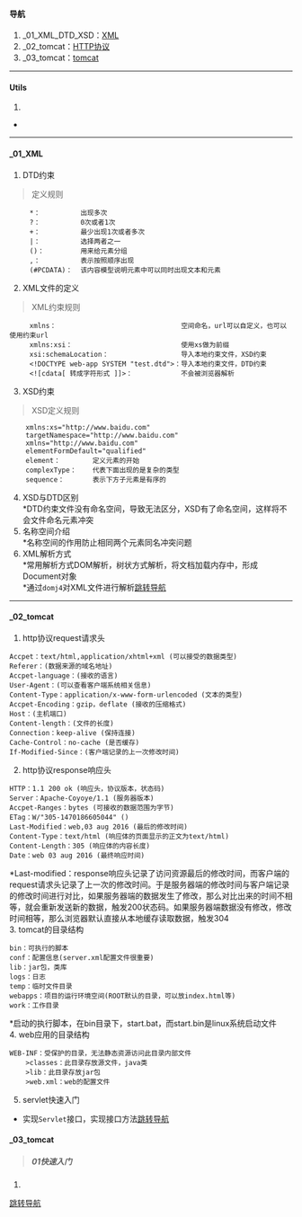 #### 导航  
1. _01_XML_DTD_XSD：[XML](#user-content-_01_xml)  
2. _02_tomcat：[HTTP协议](#user-content-_02_tomcat)  
3. _03_tomcat：[tomcat](#user-content-_03_tomcat)  
----
#### Utils  
1.    
*  
----
#### _01_XML  
1. DTD约束  
>定义规则
```
     *：          出现多次  
     ?：          0次或者1次  
     +：          最少出现1次或者多次  
     |：          选择两者之一  
     ()：         用来给元素分组  
     ,：          表示按照顺序出现  
     (#PCDATA)：  该内容模型说明元素中可以同时出现文本和元素  
```   
2. XML文件的定义  
>XML约束规则
```
     xmlns：                               空间命名，url可以自定义，也可以使用约束url  
     xmlns:xsi：                           使用xs做为前缀  
     xsi:schemaLocation：                  导入本地约束文件，XSD约束  
     <!DOCTYPE web-app SYSTEM "test.dtd">：导入本地约束文件，DTD约束  
     <![cdata[ 转成字符形式 ]]>：            不会被浏览器解析  
```  
3. XSD约束  
>XSD定义规则
```  
    xmlns:xs="http://www.baidu.com"  
    targetNamespace="http://www.baidu.com"  
    xmlns="http://www.baidu.com"  
    elementFormDefault="qualified"  
    element：        定义元素的开始  
    complexType：    代表下面出现的是复杂的类型  
    sequence：       表示下方子元素是有序的  
```  
4. XSD与DTD区别  
*DTD约束文件没有命名空间，导致无法区分，XSD有了命名空间，这样将不会文件命名元素冲突  
5. 名称空间介绍  
*名称空间的作用防止相同两个元素同名冲突问题  
9. XML解析方式  
*常用解析方式DOM解析，树状方式解析，将文档加载内存中，形成Document对象  
*通过`domj4`对XML文件进行解析[跳转导航](#user-content-导航)  
----  
#### _02_tomcat  
1. http协议request请求头  
```  
Accpet：text/html,application/xhtml+xml (可以接受的数据类型)  
Referer：(数据来源的域名地址)  
Accpet-language：(接收的语言)  
User-Agent：(可以查看客户端系统相关信息)  
Content-Type：application/x-www-form-urlencoded (文本的类型)  
Accpet-Encoding：gzip，deflate (接收的压缩格式)  
Host：(主机端口)  
Content-length：(文件的长度)  
Connection：keep-alive (保持连接)  
Cache-Control：no-cache (是否缓存)  
If-Modified-Since：(客户端记录的上一次修改时间)  
```  
2. http协议response响应头  
```  
HTTP：1.1 200 ok (响应头，协议版本，状态码)  
Server：Apache-Coyoye/1.1 (服务器版本)  
Accpet-Ranges：bytes (可接收的数据范围为字节)  
ETag：W/"305-1470186605044" ()  
Last-Modified：web,03 aug 2016 (最后的修改时间)  
Content-Type：text/html (响应体的页面显示的正文为text/html)  
Content-Length：305 (响应体的内容长度)  
Date：web 03 aug 2016 (最终响应时间)  
```  
*Last-modified：response响应头记录了访问资源最后的修改时间，而客户端的request请求头记录了上一次的修改时间。于是服务器端的修改时间与客户端记录的修改时间进行对比，如果服务器端的数据发生了修改，那么对比出来的时间不相等，就会重新发送新的数据，触发200状态码。如果服务器端数据没有修改，修改时间相等，那么浏览器默认直接从本地缓存读取数据，触发304  
3. tomcat的目录结构  
```  
bin：可执行的脚本  
conf：配置信息(server.xml配置文件很重要)  
lib：jar包，类库  
logs：日志  
temp：临时文件目录  
webapps：项目的运行环境空间(ROOT默认的目录，可以放index.html等)  
work：工作目录  
```  
*启动的执行脚本，在bin目录下，start.bat，而start.bin是linux系统启动文件  
4. web应用的目录结构  
```  
WEB-INF：受保护的目录，无法静态资源访问此目录内部文件  
    >classes：此目录存放源文件，java类  
    >lib：此目录存放jar包  
    >web.xml：web的配置文件  
```  
5. servlet快速入门  
* 实现`Servlet`接口，实现接口方法[跳转导航](#user-content-导航)  
#### _03_tomcat  
>##### 01快速入门  
1.  
[跳转导航](#user-content-导航)  